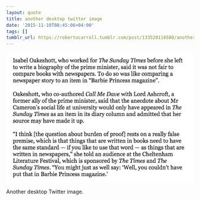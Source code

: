 ```yaml
---
layout: quote
title: another desktop twitter image
date: '2015-11-19T08:45:06+04:00'
tags: []
tumblr_url: https://robertocarroll.tumblr.com/post/133528116580/another-desktop-twitter-image
---
```

<img src="/images/quotes/tumblr_ny2e76wiG81u0ytjpo1_1280.png"/><br/><p>Another desktop Twitter image. <br/></p>
